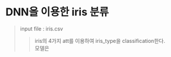 # DNN을 이용한 iris 분류
> input file : iris.csv  
>>iris의 4가지 att를 이용하여 iris_type을 classification한다.  
>모델은 
